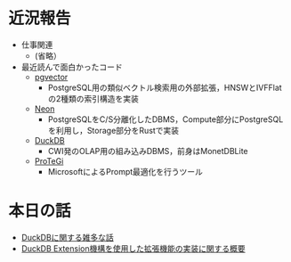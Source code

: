 # 近況報告

 - 仕事関連
   - (省略）
 - 最近読んで面白かったコード
   - [pgvector](https://github.com/pgvector/pgvector)
     - PostgreSQL用の類似ベクトル検索用の外部拡張，HNSWとIVFFlatの2種類の索引構造を実装
   - [Neon](https://github.com/neondatabase/neon)
     - PostgreSQLをC/S分離化したDBMS，Compute部分にPostgreSQLを利用し，Storage部分をRustで実装
   - [DuckDB](https://github.com/duckdb/duckdb)
     - CWI発のOLAP用の組み込みDBMS，前身はMonetDBLite
   - [ProTeGi](https://github.com/microsoft/LMOps/tree/main/prompt_optimization)
      - MicrosoftによるPrompt最適化を行うツール

# 本日の話

 - [DuckDBに関する雑多な話](./20241129_duckdb_study/duckdb_intro.md)
 - [DuckDB Extension機構を使用した拡張機能の実装に関する概要](./20241129_duckdb_study/duckdb_extension.md)
